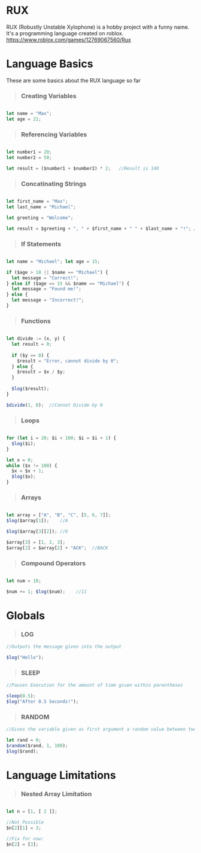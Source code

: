 # RUX
RUX (Robustly Unstable Xylophone) is a hobby project with a funny name. It's a programming language created on roblox.
https://www.roblox.com/games/12769067560/Rux


# Language Basics
These are some basics about the RUX language so far

> ### Creating Variables

```js

let name = "Max";
let age = 21;

```


> ### Referencing Variables

```js

let number1 = 20;
let number2 = 50;

let result = ($number1 + $number2) * 2;   //Result is 140

```

> ### Concatinating Strings

```js

let first_name = "Max";
let last_name = "Michael";

let greeting = "Welcome";

let result = $greeting + ", " + $first_name + " " + $last_name + "!"; //Welcome, Max Michael!

```

> ### If Statements

```js

let name = "Michael"; let age = 15;

if ($age > 18 || $name == "Michael") {
  let message = "Correct!";
} else if ($age == 15 && $name == "Michael") {
  let message = "Found me!";
} else {
  let message = "Incorrect!";
}

```

> ### Functions

```js

let divide := (x, y) {
  let result = 0;
  
  if ($y == 0) {
    $result = "Error, cannot divide by 0";
  } else {
    $result = $x / $y;
  }
  
  $log($result);
}

$divide(1, 0);  //Cannot Divide by 0

```

> ### Loops

```js

for (let i = 20; $i < 100; $i = $i + 1) {
  $log($i);
}

let x = 0;
while ($x != 100) {
  $x = $x + 1;
  $log($x);
}

```

> ### Arrays

```js

let array = ["A", "B", "C", [5, 6, 7]];
$log($array[1]);    //A

$log($array[3][2]); //6

$array[3] = [1, 2, 3];
$array[2] = $array[2] + "ACK";  //BACK

```

> ### Compound Operators

```js

let num = 10;

$num += 1; $log($num);    //11

```

# Globals

> ### LOG

```js
//Outputs the message given into the output

$log("Hello");
```

> ### SLEEP

```js
//Pauses Execution for the amount of time given within parentheses

sleep(0.5);
$log("After 0.5 Seconds!");
```

> ### RANDOM

```js
//Gives the variable given as first argument a random value between two limits

let rand = 0;
$random($rand, 1, 100);
$log($rand);
```

# Language Limitations

> ### Nested Array Limitation
```js

let n = [1, [ 2 ]];

//Not Possible
$n[2][1] = 3;

//Fix for now:
$n[2] = [3];

```
